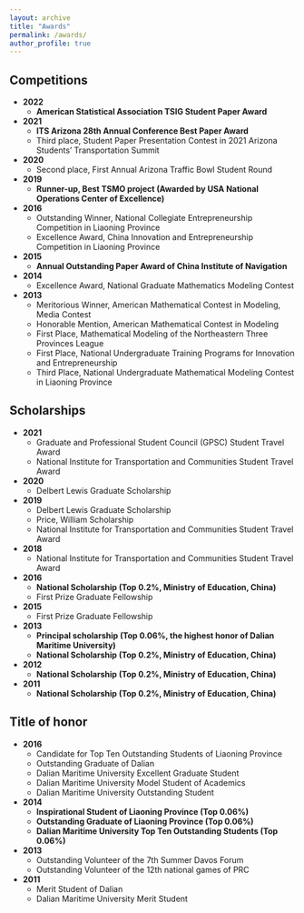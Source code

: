 ```yaml
---
layout: archive
title: "Awards"
permalink: /awards/
author_profile: true
---
```



## Competitions

* **2022**
  *  **American Statistical Association TSIG Student Paper Award**           
* **2021**
  *  **ITS Arizona 28th Annual Conference Best Paper Award**
  *  Third place, Student Paper Presentation Contest in 2021 Arizona Students’ Transportation Summit                                                     
* **2020**
  *  Second place, First Annual Arizona Traffic Bowl Student Round         
* **2019**
  *  **Runner-up, Best TSMO project (Awarded by USA National Operations Center of Excellence)**     
* **2016**    
  *  Outstanding Winner, National Collegiate Entrepreneurship Competition in Liaoning Province
  *  Excellence Award, China Innovation and Entrepreneurship Competition in Liaoning Province 
* **2015**    
  *  **Annual Outstanding Paper Award of China Institute of Navigation**                                                   
* **2014**    
  *  Excellence Award, National Graduate Mathematics Modeling Contest                                             
* **2013**    
  *  Meritorious Winner, American Mathematical Contest in Modeling, Media Contest  
  *  Honorable Mention, American Mathematical Contest in Modeling     
  *  First Place, Mathematical Modeling of the Northeastern Three Provinces League 
  *  First Place, National Undergraduate Training Programs for Innovation and Entrepreneurship
  *  Third Place, National Undergraduate Mathematical Modeling Contest in Liaoning Province                                                       



## Scholarships

* **2021**
  *  Graduate and Professional Student Council (GPSC) Student Travel Award   
  *  National Institute for Transportation and Communities Student Travel Award         
* **2020**
  *  Delbert Lewis Graduate Scholarship 
* **2019**
  *  Delbert Lewis Graduate Scholarship    
  *  Price, William Scholarship   
  *  National Institute for Transportation and Communities Student Travel Award    
* **2018**
  *  National Institute for Transportation and Communities Student Travel Award     
* **2016**    
  *  **National Scholarship (Top 0.2%, Ministry of Education, China)**
  *  First Prize Graduate Fellowship
* **2015**    
  *  First Prize Graduate Fellowship    
* **2013**    
  *  **Principal scholarship (Top 0.06%, the highest honor of Dalian Maritime University)** 
  *  **National Scholarship (Top 0.2%, Ministry of Education, China)**
* **2012**    
  *  **National Scholarship (Top 0.2%, Ministry of Education, China)**  
* **2011**    
  *  **National Scholarship (Top 0.2%, Ministry of Education, China)**  



## Title of honor

* **2016**
  *  Candidate for Top Ten Outstanding Students of Liaoning Province                                                        
  *  Outstanding Graduate of Dalian
  *  Dalian Maritime University Excellent Graduate Student
  *  Dalian Maritime University Model Student of Academics 
  *  Dalian Maritime University Outstanding Student                                                                                                                    
* **2014**
  *  **Inspirational Student of Liaoning Province (Top 0.06%)** 
  *  **Outstanding Graduate of Liaoning Province (Top 0.06%)**
  *  **Dalian Maritime University Top Ten Outstanding Students (Top 0.06%)**                                                                                             
* **2013**
  *  Outstanding Volunteer of the 7th Summer Davos Forum                                                                          
  *  Outstanding Volunteer of the 12th national games of PRC                                                                                      
* **2011**
  *  Merit Student of Dalian
  *  Dalian Maritime University Merit Student                                                                                                                                     
